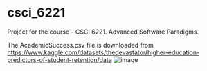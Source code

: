 # csci_6221
Project for the course - CSCI 6221. Advanced Software Paradigms.

The AcademicSuccess.csv file is downloaded from https://www.kaggle.com/datasets/thedevastator/higher-education-predictors-of-student-retention/data
![image](https://github.com/insp7/csci_6221/assets/69800691/43dc0b8a-1207-4176-bd60-a3a78e8c886d)


